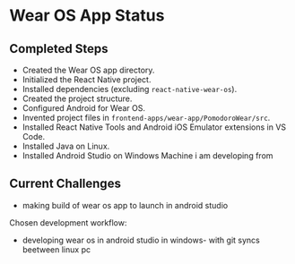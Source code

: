# Wear OS App Status

## Completed Steps

- Created the Wear OS app directory.
- Initialized the React Native project.
- Installed dependencies (excluding `react-native-wear-os`).
- Created the project structure.
- Configured Android for Wear OS.
- Invented project files in `frontend-apps/wear-app/PomodoroWear/src`.
- Installed React Native Tools and Android iOS Emulator extensions in VS Code.
- Installed Java on Linux.
- Installed Android Studio on Windows Machine i am developing from

## Current Challenges

- making build of wear os app to launch in android studio


Chosen development workflow:
- developing wear os in android studio in windows- with git syncs beetween linux pc



